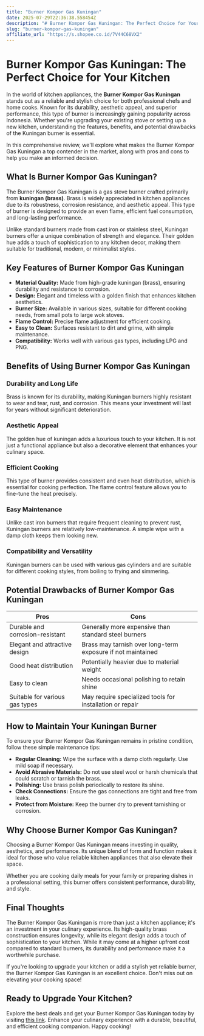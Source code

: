 ```yaml
---
title: "Burner Kompor Gas Kuningan"
date: 2025-07-29T22:36:38.558454Z
description: "# Burner Kompor Gas Kuningan: The Perfect Choice for Your Kitchen..."
slug: "burner-kompor-gas-kuningan"
affiliate_url: "https://s.shopee.co.id/7V44C68VX2"
---
```

# Burner Kompor Gas Kuningan: The Perfect Choice for Your Kitchen

In the world of kitchen appliances, the **Burner Kompor Gas Kuningan** stands out as a reliable and stylish choice for both professional chefs and home cooks. Known for its durability, aesthetic appeal, and superior performance, this type of burner is increasingly gaining popularity across Indonesia. Whether you're upgrading your existing stove or setting up a new kitchen, understanding the features, benefits, and potential drawbacks of the Kuningan burner is essential.

In this comprehensive review, we'll explore what makes the Burner Kompor Gas Kuningan a top contender in the market, along with pros and cons to help you make an informed decision.

## What Is Burner Kompor Gas Kuningan?

The Burner Kompor Gas Kuningan is a gas stove burner crafted primarily from **kuningan (brass)**. Brass is widely appreciated in kitchen appliances due to its robustness, corrosion resistance, and aesthetic appeal. This type of burner is designed to provide an even flame, efficient fuel consumption, and long-lasting performance.

Unlike standard burners made from cast iron or stainless steel, Kuningan burners offer a unique combination of strength and elegance. Their golden hue adds a touch of sophistication to any kitchen decor, making them suitable for traditional, modern, or minimalist styles.

## Key Features of Burner Kompor Gas Kuningan

- **Material Quality:** Made from high-grade kuningan (brass), ensuring durability and resistance to corrosion.
- **Design:** Elegant and timeless with a golden finish that enhances kitchen aesthetics.
- **Burner Size:** Available in various sizes, suitable for different cooking needs, from small pots to large wok stoves.
- **Flame Control:** Precise flame adjustment for efficient cooking.
- **Easy to Clean:** Surfaces resistant to dirt and grime, with simple maintenance.
- **Compatibility:** Works well with various gas types, including LPG and PNG.

## Benefits of Using Burner Kompor Gas Kuningan

### Durability and Long Life

Brass is known for its durability, making Kuningan burners highly resistant to wear and tear, rust, and corrosion. This means your investment will last for years without significant deterioration.

### Aesthetic Appeal

The golden hue of kuningan adds a luxurious touch to your kitchen. It is not just a functional appliance but also a decorative element that enhances your culinary space.

### Efficient Cooking

This type of burner provides consistent and even heat distribution, which is essential for cooking perfection. The flame control feature allows you to fine-tune the heat precisely.

### Easy Maintenance

Unlike cast iron burners that require frequent cleaning to prevent rust, Kuningan burners are relatively low-maintenance. A simple wipe with a damp cloth keeps them looking new.

### Compatibility and Versatility

Kuningan burners can be used with various gas cylinders and are suitable for different cooking styles, from boiling to frying and simmering.

## Potential Drawbacks of Burner Kompor Gas Kuningan

| Pros | Cons |
|---|---|
| Durable and corrosion-resistant | Generally more expensive than standard steel burners |
| Elegant and attractive design | Brass may tarnish over long-term exposure if not maintained |
| Good heat distribution | Potentially heavier due to material weight |
| Easy to clean | Needs occasional polishing to retain shine |
| Suitable for various gas types | May require specialized tools for installation or repair |

## How to Maintain Your Kuningan Burner

To ensure your Burner Kompor Gas Kuningan remains in pristine condition, follow these simple maintenance tips:

- **Regular Cleaning:** Wipe the surface with a damp cloth regularly. Use mild soap if necessary.
- **Avoid Abrasive Materials:** Do not use steel wool or harsh chemicals that could scratch or tarnish the brass.
- **Polishing:** Use brass polish periodically to restore its shine.
- **Check Connections:** Ensure the gas connections are tight and free from leaks.
- **Protect from Moisture:** Keep the burner dry to prevent tarnishing or corrosion.

## Why Choose Burner Kompor Gas Kuningan?

Choosing a Burner Kompor Gas Kuningan means investing in quality, aesthetics, and performance. Its unique blend of form and function makes it ideal for those who value reliable kitchen appliances that also elevate their space.

Whether you are cooking daily meals for your family or preparing dishes in a professional setting, this burner offers consistent performance, durability, and style.

## Final Thoughts

The Burner Kompor Gas Kuningan is more than just a kitchen appliance; it's an investment in your culinary experience. Its high-quality brass construction ensures longevity, while its elegant design adds a touch of sophistication to your kitchen. While it may come at a higher upfront cost compared to standard burners, its durability and performance make it a worthwhile purchase.

If you're looking to upgrade your kitchen or add a stylish yet reliable burner, the Burner Kompor Gas Kuningan is an excellent choice. Don't miss out on elevating your cooking space!

## Ready to Upgrade Your Kitchen?

Explore the best deals and get your Burner Kompor Gas Kuningan today by visiting [this link](https://s.shopee.co.id/7V44C68VX2). Enhance your culinary experience with a durable, beautiful, and efficient cooking companion. Happy cooking!
